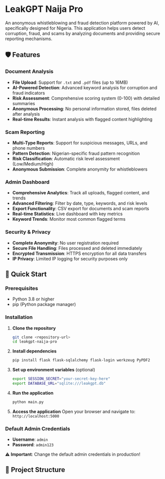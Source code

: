 # LeakGPT Naija Pro

An anonymous whistleblowing and fraud detection platform powered by AI, specifically designed for Nigeria. This application helps users detect corruption, fraud, and scams by analyzing documents and providing secure reporting mechanisms.

## 🛡️ Features

### Document Analysis
- **File Upload**: Support for `.txt` and `.pdf` files (up to 16MB)
- **AI-Powered Detection**: Advanced keyword analysis for corruption and fraud indicators
- **Risk Assessment**: Comprehensive scoring system (0-100) with detailed summaries
- **Anonymous Processing**: No personal information stored, files deleted after analysis
- **Real-time Results**: Instant analysis with flagged content highlighting

### Scam Reporting
- **Multi-Type Reports**: Support for suspicious messages, URLs, and phone numbers
- **Pattern Detection**: Nigerian-specific fraud pattern recognition
- **Risk Classification**: Automatic risk level assessment (Low/Medium/High)
- **Anonymous Submission**: Complete anonymity for whistleblowers

### Admin Dashboard
- **Comprehensive Analytics**: Track all uploads, flagged content, and trends
- **Advanced Filtering**: Filter by date, type, keywords, and risk levels
- **Export Functionality**: CSV export for documents and scam reports
- **Real-time Statistics**: Live dashboard with key metrics
- **Keyword Trends**: Monitor most common flagged terms

### Security & Privacy
- **Complete Anonymity**: No user registration required
- **Secure File Handling**: Files processed and deleted immediately
- **Encrypted Transmission**: HTTPS encryption for all data transfers
- **IP Privacy**: Limited IP logging for security purposes only

## 🚀 Quick Start

### Prerequisites
- Python 3.8 or higher
- pip (Python package manager)

### Installation

1. **Clone the repository**
   ```bash
   git clone <repository-url>
   cd leakgpt-naija-pro
   ```

2. **Install dependencies**
   ```bash
   pip install flask flask-sqlalchemy flask-login werkzeug PyPDF2
   ```

3. **Set up environment variables** (optional)
   ```bash
   export SESSION_SECRET="your-secret-key-here"
   export DATABASE_URL="sqlite:///leakgpt.db"
   ```

4. **Run the application**
   ```bash
   python main.py
   ```

5. **Access the application**
   Open your browser and navigate to: `http://localhost:5000`

### Default Admin Credentials
- **Username**: `admin`
- **Password**: `admin123`

⚠️ **Important**: Change the default admin credentials in production!

## 📁 Project Structure

